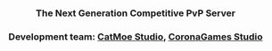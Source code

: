 <div align="center">
    
### The Next Generation Competitive PvP Server
### Development team: [CatMoe Studio](https://github.com/CatMoe), [CoronaGames Studio](https://coronagames.net/)

</div>
